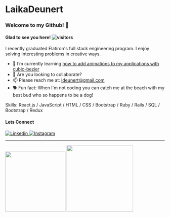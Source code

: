 # LaikaDeunert

<!-- ![Jumbotron](https://github.com/laikaDe/laikaDeunert/blob/main/Adventure%20Script%20Facebook%20Cover%20(8).gif) -->

### Welcome to my Github! 👋

#### Glad to see you here!   ![visitors](https://visitor-badge.glitch.me/badge?page_id=${laikaDe}.${laikaDe})   

I recently graduated Flatiron's full stack engineering program. I enjoy solving interesting problems in creative ways. 

- 🌱 I’m currently learning [how to add animations to my applications with cubic-bezier](https://cubic-bezier.com/#.25,.1,.25,1)
- 👯 Are you looking to collaborate? 
- 📫 Please reach me at: ldeunert@gmail.com
- 🐕 Fun fact: When I'm not coding you can catch me at the beach with my best bud who so happens to be a dog!

Skills: React.js / JavaScript / HTML / CSS / Bootstrap / Ruby / Rails / SQL / Bootstrap / Redux

#### Lets Connect
<a href="https://www.linkedin.com/in/laika-deunert/">
  <img
    alt="Linkedin"
    src="https://img.shields.io/badge/LinkedIn-0077B5?style=for-the-badge&logo=linkedin&logoColor=white"
  />
</a>
<a href="https://www.instagram.com/laik_a/">
  <img
    alt="Instagram"
    src="https://img.shields.io/badge/Instagram-E4405F?style=for-the-badge&logo=instagram&logoColor=white"
  />
</a>

<hr>
<img height="190em" src="https://github-readme-stats.vercel.app/api?username=laikaDe&show_icons=true&hide_border=true&&count_private=true&include_all_commits=true" /> <img height="210em" src="https://github-readme-stats.vercel.app/api/top-langs/?username=laikaDe"/>

<!-- <hr>
